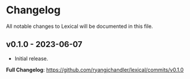 # Changelog

All notable changes to Lexical will be documented in this file.

## v0.1.0 - 2023-06-07

- Initial release.

**Full Changelog**: https://github.com/ryangjchandler/lexical/commits/v0.1.0
